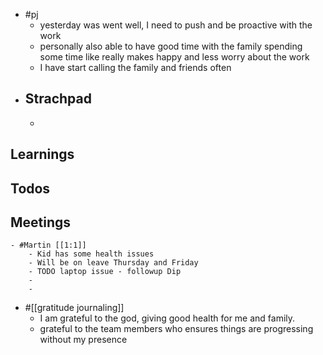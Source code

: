 - #pj
	- yesterday was went well, I need to push and be proactive with the work
	- personally also able to have good time with the family spending some time like really makes happy and less worry about the work
	- I have start calling the family and friends often
- ## Strachpad
	-
## Learnings
## Todos
## Meetings
	- #Martin [[1:1]]
		- Kid has some health issues
		- Will be on leave Thursday and Friday
		- TODO laptop issue - followup Dip
		-
		-
- #[[gratitude journaling]]
	- I am grateful to the god, giving good health for me and family.
	- grateful to the team members who ensures things are progressing without my presence